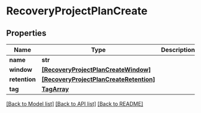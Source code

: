 # RecoveryProjectPlanCreate


## Properties
Name | Type | Description | Notes
------------ | ------------- | ------------- | -------------
**name** | **str** |  | 
**window** | [**[RecoveryProjectPlanCreateWindow]**](RecoveryProjectPlanCreateWindow.md) |  | [optional] 
**retention** | [**[RecoveryProjectPlanCreateRetention]**](RecoveryProjectPlanCreateRetention.md) |  | [optional] 
**tag** | [**TagArray**](TagArray.md) |  | [optional] 

[[Back to Model list]](../README.md#documentation-for-models) [[Back to API list]](../README.md#documentation-for-api-endpoints) [[Back to README]](../README.md)


